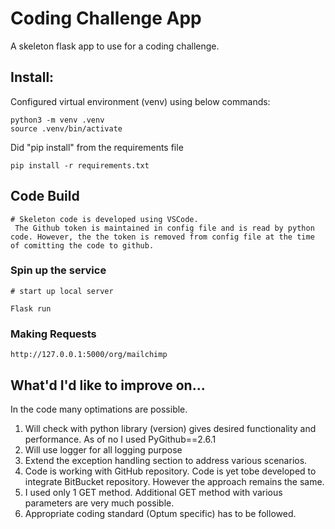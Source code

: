 # Coding Challenge App

A skeleton flask app to use for a coding challenge.

## Install:

Configured virtual environment (venv) using below commands:
```
python3 -m venv .venv
source .venv/bin/activate

```
Did "pip install" from the requirements file

``` 
pip install -r requirements.txt

```
## Code Build

```
# Skeleton code is developed using VSCode.
 The Github token is maintained in config file and is read by python code. However, the the token is removed from config file at the time of comitting the code to github. 

```

### Spin up the service

```
# start up local server

Flask run

```

### Making Requests

``` 
http://127.0.0.1:5000/org/mailchimp

```

## What'd I'd like to improve on...

In the code many optimations are possible.
1. Will check with python library (version) gives desired functionality and performance. As of no I used PyGithub==2.6.1
2. Will use logger for all logging purpose
3. Extend the exception handling section to address various scenarios.
4. Code is working with GitHub repository. Code is yet tobe developed to integrate BitBucket repository. However the approach remains the same.
5. I used only 1 GET method. Additional GET method with various parameters are very much possible.
6. Appropriate coding standard (Optum specific) has to be followed.


